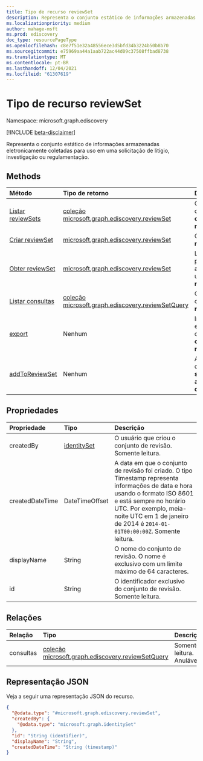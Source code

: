 ```yaml
---
title: Tipo de recurso reviewSet
description: Representa o conjunto estático de informações armazenadas eletronicamente coletadas para uso em uma solicitação de litígio, investigação ou regulamentação.
ms.localizationpriority: medium
author: mahage-msft
ms.prod: ediscovery
doc_type: resourcePageType
ms.openlocfilehash: c8e7f51e32a48556ece3d5bfd34b3224b50b8b70
ms.sourcegitcommit: e75969aa44a1aab722ac44d09c37508ffbad8738
ms.translationtype: MT
ms.contentlocale: pt-BR
ms.lasthandoff: 12/04/2021
ms.locfileid: "61307619"
---
```

# <a name="reviewset-resource-type"></a>Tipo de recurso reviewSet

Namespace: microsoft.graph.ediscovery

[!INCLUDE [beta-disclaimer](../../includes/beta-disclaimer.md)]

Representa o conjunto estático de informações armazenadas eletronicamente coletadas para uso em uma solicitação de litígio, investigação ou regulamentação.

## <a name="methods"></a>Methods

| Método       | Tipo de retorno | Descrição |
|:-------------|:------------|:------------|
| [Listar reviewSets](../api/ediscovery-case-list-reviewsets.md) | [coleção microsoft.graph.ediscovery.reviewSet](../resources/ediscovery-reviewset.md) | Obter uma coleção de **objetos reviewSet.** |
| [Criar reviewSet](../api/ediscovery-case-post-reviewsets.md) | [microsoft.graph.ediscovery.reviewSet](../resources/ediscovery-reviewset.md) | Criar um novo **reviewSet**. |
| [Obter reviewSet](../api/ediscovery-reviewset-get.md) | [microsoft.graph.ediscovery.reviewSet](../resources/ediscovery-reviewset.md) | Leia as propriedades e as relações de um **objeto reviewSet.** |
| [Listar consultas](../api/ediscovery-reviewsetquery-list.md)|[coleção microsoft.graph.ediscovery.reviewSetQuery](../resources/ediscovery-reviewsetquery.md)|Obter uma lista de **recursos reviewSetQuery.**|
| [export](../api/ediscovery-reviewset-export.md) | Nenhum | Inicie uma exportação de dados do **conjuntos de revisão.** |
| [addToReviewSet](../api/ediscovery-reviewset-addtoreviewset.md)|Nenhum|Adicione dados de **uma sourceCollection** a um **conjuntos de revisão**.|

## <a name="properties"></a>Propriedades

| Propriedade     | Tipo        | Descrição |
|:-------------|:------------|:------------|
|createdBy        | [identitySet](/graph/api/resources/identityset) | O usuário que criou o conjunto de revisão. Somente leitura. |
|createdDateTime  |DateTimeOffset| A data em que o conjunto de revisão foi criado. O tipo Timestamp representa informações de data e hora usando o formato ISO 8601 e está sempre no horário UTC. Por exemplo, meia-noite UTC em 1 de janeiro de 2014 é `2014-01-01T00:00:00Z`. Somente leitura. |
|displayName      |String| O nome do conjunto de revisão. O nome é exclusivo com um limite máximo de 64 caracteres. |
|id               |String| O identificador exclusivo do conjunto de revisão. Somente leitura. |

## <a name="relationships"></a>Relações

| Relação | Tipo        | Descrição |
|:-------------|:------------|:------------|
| consultas |[coleção microsoft.graph.ediscovery.reviewSetQuery](ediscovery-reviewsetquery.md)| Somente leitura. Anulável.|

## <a name="json-representation"></a>Representação JSON

Veja a seguir uma representação JSON do recurso.

<!-- {
  "blockType": "resource",
  "optionalProperties": [

  ],
  "@odata.type": "microsoft.graph.ediscovery.reviewSet",
  "keyProperty": "id"
}-->

```json
{
  "@odata.type": "#microsoft.graph.ediscovery.reviewSet",
  "createdBy": {
    "@odata.type": "microsoft.graph.identitySet"
  },
  "id": "String (identifier)",
  "displayName": "String",
  "createdDateTime": "String (timestamp)"
}
```

<!-- uuid: 16cd6b66-4b1a-43a1-adaf-3a886856ed98
2019-02-04 14:57:30 UTC -->
<!-- {
  "type": "#page.annotation",
  "description": "reviewSet resource",
  "keywords": "",
  "section": "documentation",
  "tocPath": ""
}-->
